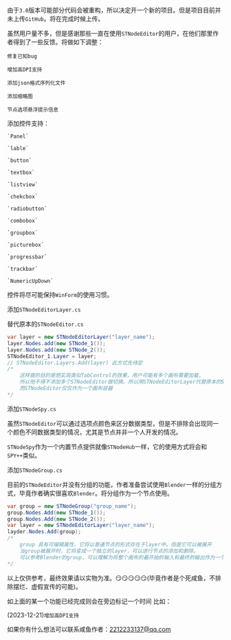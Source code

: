 由于`3.0`版本可能部分代码会被重构，所以决定开一个新的项目。但是项目目前并未上传`GitHub`。将在完成时候上传。

虽然用户量不多，但是感谢那些一直在使用`STNodeEditor`的用户，在他们那里作者得到了一些反馈。将做如下调整：

`修复已知bug`

`增加高DPI支持`

`添加json格式序列化文件`

`添加缩略图`

`节点选项悬浮提示信息`
    

添加控件支持：

    `Panel` 
    
    `lable` 
    
    `button` 
    
    `textbox` 
    
    `listview` 
    
    `chekcbox` 
    
    `radiobutton`
    
    `combobox` 
    
    `groupbox` 
    
    `picturebox`
    
    `progressbar` 
    
    `trackbar` 
    
    `NumericUpDown`
    
控件将尽可能保持`WinForm`的使用习惯。
    
添加`STNodeEditorLayer.cs`

替代原本的`STNodeEditor.cs`

```cs
var layer = new STNodeEditorLayer("layer_name");
layer.Nodes.add(new STNode_1());
layer.Nodes.add(new STNode_2());
STNodeEditor_1.Layer = layer;
// STNodeEditor.Layers.Add(layer) 此方式先待定
/*
    这样做的目的是想实现类似TabControl的效果，用户可能有多个画布需要加载，
    所以他不得不添加多个STNodeEditor做切换。所以用STNodeEditorLayer代替原本的STNodeEditor
    而STNodeEditor仅仅作为一个画布容器
*/
```

添加`STNodeSpy.cs`

虽然`STNodeEditor`可以通过选项点颜色来区分数据类型，但是不排除会出现同一个颜色不同数据类型的情况，尤其是节点并非一个人开发的情况。

`STNodeSpy`作为一个内置节点提供就像`STNodeHub`一样，它的使用方式将会和`SPY++`类似。


添加`STNodeGroup.cs`

目前的`STNodeEditor`并没有分组的功能，作者准备尝试使用`Blender`一样的分组方式，毕竟作者确实很喜欢`Blender`。将分组作为一个节点使用。

```cs
var group = new STNodeGroup("group_name");
group.Nodes.Add(new STNode_1());
group.Nodes.Add(new STNode_2());
var layer = new STNodeEditorLayer("layer_name");
layder.Nodes.Add(group);
/*
    group 具有可编辑属性，它将以普通节点的形式存在于layer中。但是它可以被展开
    当group被展开时，它将变成一个独立的layer，可以进行节点的添加和删除。
    可以参考Blender的group，可以理解为将整个画布的最开始的输入和最终的输出作为一个节点的输入和输出。
*/
```

以上仅供参考，最终效果请以实物为准。😏😏😏😏😏(毕竟作者是个死咸鱼，不排除摆烂、虚假宣传的可能)。

如上面的某一个功能已经完成则会在旁边标记一个时间 比如：

(2023-12-21)`增加高DPI支持`

如果你有什么想法可以联系咸鱼作者：2212233137@qq.com